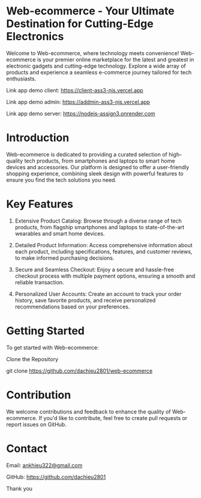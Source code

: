 # Web-ecommerce - Your Ultimate Destination for Cutting-Edge Electronics

Welcome to Web-ecommerce, where technology meets convenience! Web-ecommerce is your premier online marketplace for the latest and greatest in electronic gadgets and cutting-edge technology. Explore a wide array of products and experience a seamless e-commerce journey tailored for tech enthusiasts.

Link app demo client: https://client-ass3-njs.vercel.app

Link app demo admin: https://addmin-ass3-njs.vercel.app

Link app demo server: https://nodejs-assign3.onrender.com

# Introduction

Web-ecommerce is dedicated to providing a curated selection of high-quality tech products, from smartphones and laptops to smart home devices and accessories. Our platform is designed to offer a user-friendly shopping experience, combining sleek design with powerful features to ensure you find the tech solutions you need.

# Key Features
1. Extensive Product Catalog: Browse through a diverse range of tech products, from flagship smartphones and laptops to state-of-the-art wearables and smart home devices.

2. Detailed Product Information: Access comprehensive information about each product, including specifications, features, and customer reviews, to make informed purchasing decisions.

3. Secure and Seamless Checkout: Enjoy a secure and hassle-free checkout process with multiple payment options, ensuring a smooth and reliable transaction.

4. Personalized User Accounts: Create an account to track your order history, save favorite products, and receive personalized recommendations based on your preferences.

# Getting Started

To get started with Web-ecommerce:

Clone the Repository

git clone https://github.com/dachieu2801/web-ecommerce

# Contribution
We welcome contributions and feedback to enhance the quality of Web-ecommerce. If you'd like to contribute, feel free to create pull requests or report issues on GitHub.

# Contact

Email: ankhieu322@gmail.com

GitHub: https://github.com/dachieu2801



Thank you 